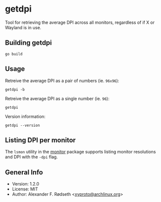 # getdpi

Tool for retrieving the average DPI across all monitors, regardless of if X or Wayland is in use.

## Building getdpi

    go build

## Usage

Retreive the average DPI as a pair of numbers (ie. `96x96`):

    getdpi -b

Retreive the average DPI as a single number (ie. `96`):

    getdpi

Version information:

    getdpi --version

## Listing DPI per monitor

The `lsmon` utility in the [monitor](https://github.com/xyproto/monitor) package supports listing monitor resolutions and DPI with the `-dpi` flag.

## General Info

* Version: 1.2.0
* License: MIT
* Author: Alexander F. Rødseth &lt;xyproto@archlinux.org&gt;
